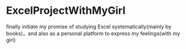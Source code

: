 # ExcelProjectWithMyGirl
finally initiate my promise of studying Excel systematically(mainly by books)，and also as a personal platform to express my feelings(with my girl)
